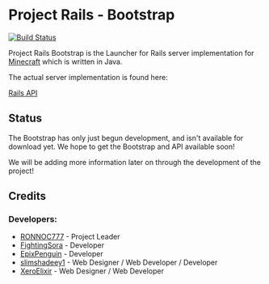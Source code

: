 Project Rails - Bootstrap
=========================

[![Build Status](https://travis-ci.org/PoweredRails/Rails-Bootstrap.svg?branch=master)](https://travis-ci.org/PoweredRails/Rails-Bootstrap)

Project Rails Bootstrap is the Launcher for Rails server
implementation for [Minecraft](http://minecraft.net) which
is written in Java.

The actual server implementation is found here:

[Rails API](https://github.com/PoweredRails/Rails-API)

Status
------

The Bootstrap has only just begun development, and isn't
available for download yet. We hope to get the Bootstrap
and API available soon!

We will be adding more information later on through the
development of the project!

Credits
-------

### Developers:

 * [RONNOC777](https://github.com/RONNOC777) - Project Leader
 * [FightingSora](https://github.com/fightingsora) - Developer
 * [EpixPenguin](https://github.com/EpixPenguin) - Developer
 * [slimshadeey1](https://github.com/slimshadeey1) - Web Designer / Web Developer / Developer 
 * [XeroElixir](https://github.com/XeroElixir) - Web Designer / Web Developer

